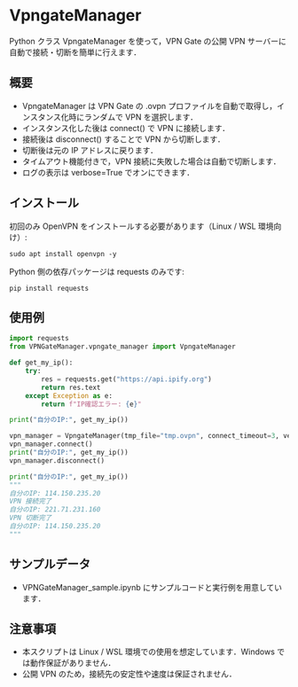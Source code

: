 # VpngateManager

Python クラス VpngateManager を使って，VPN Gate の公開 VPN サーバーに自動で接続・切断を簡単に行えます．

## 概要
- VpngateManager は VPN Gate の .ovpn プロファイルを自動で取得し，インスタンス化時にランダムで VPN を選択します．
- インスタンス化した後は connect() で VPN に接続します．
- 接続後は disconnect() することで VPN から切断します．
- 切断後は元の IP アドレスに戻ります．
- タイムアウト機能付きで，VPN 接続に失敗した場合は自動で切断します．
- ログの表示は verbose=True でオンにできます．

## インストール
初回のみ OpenVPN をインストールする必要があります（Linux / WSL 環境向け）:

```
sudo apt install openvpn -y
```

Python 側の依存パッケージは requests のみです:

```
pip install requests
```

## 使用例

```python
import requests
from VPNGateManager.vpngate_manager import VpngateManager

def get_my_ip():
    try:
        res = requests.get("https://api.ipify.org")
        return res.text
    except Exception as e:
        return f"IP確認エラー: {e}"

print("自分のIP:", get_my_ip())

vpn_manager = VpngateManager(tmp_file="tmp.ovpn", connect_timeout=3, verbose=True)
vpn_manager.connect()
print("自分のIP:", get_my_ip())
vpn_manager.disconnect()

print("自分のIP:", get_my_ip())
"""
自分のIP: 114.150.235.20
VPN 接続完了
自分のIP: 221.71.231.160
VPN 切断完了
自分のIP: 114.150.235.20
"""
```

## サンプルデータ
- VPNGateManager_sample.ipynb にサンプルコードと実行例を用意しています．

## 注意事項
- 本スクリプトは Linux / WSL 環境での使用を想定しています．Windows では動作保証がありません．
- 公開 VPN のため，接続先の安定性や速度は保証されません．
